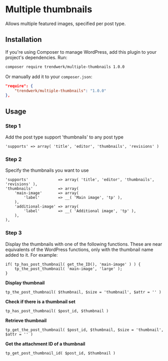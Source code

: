 Multiple thumbnails
===================

Allows multiple featured images, specified per post type.

## Installation
If you're using Composer to manage WordPress, add this plugin to your project's dependencies. Run:
```sh
composer require trendwerk/multiple-thumbnails 1.0.0
```

Or manually add it to your `composer.json`:
```json
"require": {
	"trendwerk/multiple-thumbnails": "1.0.0"
},
```

## Usage

### Step 1
Add the post type support 'thumbnails' to any post type

	'supports' => array( 'title', 'editor', 'thumbnails', 'revisions' )

### Step 2
Specify the thumbnails you want to use
	
	'supports'             => array( 'title', 'editor', 'thumbnails', 'revisions' ),
	'thumbnails'           => array(
		'main-image'       => array(
			'label'        => __( 'Main image', 'tp' ),
		),
		'additional-image' => array(
			'label'        => __( 'Additional image', 'tp' ),
		),
	),

### Step 3
Display the thumbnails with one of the following functions. These are near equivalents of the WordPress functions, only with the thumbnail name added to it. For example:
	
	if( tp_has_post_thumbnail( get_the_ID(), 'main-image' ) ) {
		tp_the_post_thumbnail( 'main-image', 'large' );
	}

**Display thumbnail**
	
	tp_the_post_thumbnail( $thumbnail, $size = 'thumbnail', $attr = '' )

**Check if there is a thumbnail set**
	
	tp_has_post_thumbnail( $post_id, $thumbnail )

**Retrieve thumbnail**
	
	tp_get_the_post_thumbnail( $post_id, $thumbnail, $size = 'thumbnail', $attr = '' )

**Get the attachment ID of a thumbnail**

	tp_get_post_thumbnail_id( $post_id, $thumbnail )